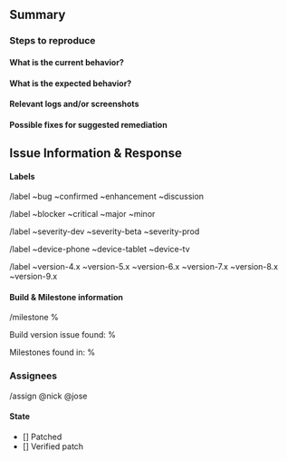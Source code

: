 ## Summary


### Steps to reproduce


#### What is the current behavior?
<!--- What actually happens --->

#### What is the expected behavior?
<!--- What you should see instead -->

#### Relevant logs and/or screenshots

#### Possible fixes for suggested remediation

## Issue Information & Response

#### Labels
<!--- delete as applicable & copy labels below line to see labels inline --->
/label ~bug ~confirmed ~enhancement ~discussion

<!--- Severity --->
/label ~blocker ~critical ~major ~minor

<!--- Builds Affected --->
/label ~severity-dev ~severity-beta ~severity-prod

<!--- Device affected --->
/label ~device-phone ~device-tablet ~device-tv

<!--- Android Version --->
/label ~version-4.x ~version-5.x ~version-6.x ~version-7.x ~version-8.x ~version-9.x

#### Build & Milestone information
<!--- Assigned Milestone --->
/milestone %

Build version issue found: %

Milestones found in: %

### Assignees

/assign @nick @jose

#### State

* [] Patched
* [] Verified patch
